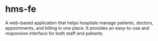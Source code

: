 # hms-fe
A web-based application that helps hospitals manage patients, doctors, appointments, and billing in one place. It provides an easy-to-use and responsive interface for both staff and patients.
